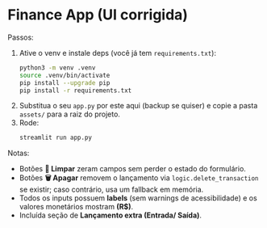 # Finance App (UI corrigida)
Passos:
1) Ative o venv e instale deps (você já tem `requirements.txt`):
   ```bash
   python3 -m venv .venv
   source .venv/bin/activate
   pip install --upgrade pip
   pip install -r requirements.txt
   ```
2) Substitua o seu `app.py` por este aqui (backup se quiser) e copie a pasta `assets/` para a raiz do projeto.
3) Rode:
   ```bash
   streamlit run app.py
   ```
Notas:
- Botões **🧽 Limpar** zeram campos sem perder o estado do formulário.
- Botões **🗑️ Apagar** removem o lançamento via `logic.delete_transaction` se existir; caso contrário, usa um fallback em memória.
- Todos os inputs possuem **labels** (sem warnings de acessibilidade) e os valores monetários mostram **(R$)**.
- Incluída seção de **Lançamento extra (Entrada/ Saída)**.
